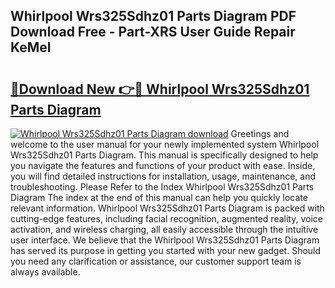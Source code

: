 ## Whirlpool Wrs325Sdhz01 Parts Diagram PDF Download Free - Part-XRS User Guide Repair KeMeI

# <h2><a href="http://dfsk031.blite.top/?on=Whirlpool+Wrs325Sdhz01+Parts+Diagram">🔗Download New 👉🔴 Whirlpool Wrs325Sdhz01 Parts Diagram</a></h2>

[![Whirlpool Wrs325Sdhz01 Parts Diagram download](https://i.imgur.com/lujVjoI.png)](http://dfsk031.blite.top/?on=Whirlpool+Wrs325Sdhz01+Parts+Diagram)
Greetings and welcome to the user manual for your newly implemented system Whirlpool Wrs325Sdhz01 Parts Diagram. This manual is specifically designed to help you navigate the features and functions of your product with ease. Inside, you will find detailed instructions for installation, usage, maintenance, and troubleshooting. Please Refer to the Index Whirlpool Wrs325Sdhz01 Parts Diagram The index at the end of this manual can help you quickly locate relevant information. Whirlpool Wrs325Sdhz01 Parts Diagram is packed with cutting-edge features, including facial recognition, augmented reality, voice activation, and wireless charging, all easily accessible through the intuitive user interface. We believe that the Whirlpool Wrs325Sdhz01 Parts Diagram has served its purpose in getting you started with your new gadget. Should you need any clarification or assistance, our customer support team is always available.
